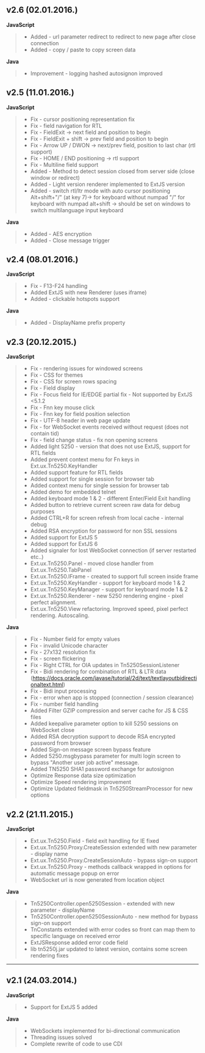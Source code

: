 v2.6 (02.01.2016.)
-------------------

**JavaScript**
>- Added - url parameter redirect to redirect to new page after close connection
>- Added - copy / paste to copy screen data

**Java**

>- Improvement - logging hashed autosignon improved

v2.5 (11.01.2016.)
-------------------

**JavaScript**
>- Fix - cursor positioning representation fix
>- Fix - field navigation for RTL
>- Fix - FieldExit -> next field and position to begin
>- Fix - FieldExit + shift -> prev field and position to begin
>- Fix - Arrow UP / DWON -> next/prev field, position to last char (rtl support)
>- Fix - HOME / END positioning -> rtl support
>- Fix - Multiline field support
>- Added - Method to detect session closed from server side (close window  or redirect)
>- Added - Light version renderer implemented to ExtJS version
>- Added - switch rtl/ltr mode with auto cursor positioning
   Alt+shift+"/" (at key 7)-> for keyboard without numpad
   "/" for keyboard with numpad
   alt+shift -> should be set on windows to switch multilanguage input keyboard

**Java**
>- Added - AES encryption
>- Added - Close message trigger

v2.4 (08.01.2016.)
-------------------

**JavaScript**
>- Fix - F13-F24 handling
>- Added ExtJS with new Renderer (uses iframe)
>- Added - clickable hotspots support

**Java**
>- Added - DisplayName prefix property


v2.3 (20.12.2015.)
-------------------

**JavaScript**
>- Fix - rendering issues for windowed screens
>- Fix - CSS for themes
>- Fix - CSS for screen rows spacing
>- Fix - Field display
>- Fix - Focus field for IE/EDGE partial fix - Not supported by ExtJS <5.1.2
>- Fix - Fnn key mouse click
>- Fix - Fnn key for field position selection
>- Fix - UTF-8 header in web page update
>- Fix - for WebSocket events received without request (does not contain tid)
>- Fix - field change status - fix non opening screens
>- Added light 5250 - version that does not use ExtJS, support for RTL fields
>- Added prevent context menu for Fn keys in Ext.ux.Tn5250.KeyHandler
>- Added support feature for RTL fields
>- Added support for single session for browser tab
>- Added context menu for single session for browser tab
>- Added demo for embedded telnet
>- Added keyboard mode 1 & 2 - different Enter/Field Exit handling
>- Added button to retrieve current screen raw data for debug purposes
>- Added CTRL+R for screen refresh from local cache - internal debug
>- Added RSA encryption for password for non SSL sessions
>- Added support for ExtJS 5
>- Added support for ExtJS 6
>- Added signaler for lost WebSocket connection (if server restarted etc..)
>- Ext.ux.Tn5250.Panel - moved close handler from Ext.ux.Tn5250.TabPanel
>- Ext.ux.Tn5250.IFrame - created to support full screen inside frame
>- Ext.ux.Tn5250.KeyHandler - support for keyboard mode 1 & 2
>- Ext.ux.Tn5250.KeyManager - support for keyboard mode 1 & 2
>- Ext.ux.Tn5250.Renderer - new 5250 rendering engine - pixel perfect alignment.
>- Ext.ux.Tn5250.View refactoring. Improved speed, pixel perfect rendering. Autoscaling.

**Java**
>- Fix - Number field for empty values
>- Fix - invalid Unicode character
>- Fix - 27x132 resolution fix
>- Fix - screen flickering
>- Fix - Right CTRL for OIA updates in Tn5250SessionListener
>- Fix - Bidi rendering for combination of RTL & LTR data (https://docs.oracle.com/javase/tutorial/2d/text/textlayoutbidirectionaltext.html)
>- Fix - Bidi input processing
>- Fix - error when app is stopped (connection / session clearance)
>- Fix - number field handling
>- Added Filter GZIP compression and server cache for JS & CSS files
>- Added keepalive parameter option to kill 5250 sessions on WebSocket close
>- Added RSA decryption support to decode RSA encrypted password from browser
>- Added Sign-on message screen bypass feature
>- Added 5250.msgbypass parameter for multi login screen to bypass "Another user job active" message.
>- Added TN5250 SHA1 password exchange for autosignon
>- Optimize Response data size optimization
>- Optimize Speed rendering improvement
>- Optimize Updated fieldmask in Tn5250StreamProcessor for new options


v2.2 (21.11.2015.)
-------------------

**JavaScript**
>- Ext.ux.Tn5250.Field - field exit handling for IE fixed
>- Ext.ux.Tn5250.Proxy.CreateSession extended with new parameter - display name
>- Ext.ux.Tn5250.Proxy.CreateSessionAuto - bypass sign-on support
>- Ext.ux.Tn5250.Proxy - methods callback wrapped in options for automatic message popup on error
>- WebSocket url is now generated from location object

**Java**
>- Tn5250Controller.open5250Session - extended with new parameter - displayName
>- Tn5250Controller.open5250SessionAuto - new method for bypass sign-on support
>- TnConstants extended with error codes so front can map them to specific language on received error
>- ExtJSResponse added error code field
>- lib tn5250j.jar updated to latest version, contains some screen rendering fixes

 ---

 v2.1 (24.03.2014.)
-------------------

**JavaScript**
>- Support for ExtJS 5 added

**Java**
>- WebSockets implemented for bi-directional communication
>- Threading issues solved
>- Complete rewrite of code to use CDI  

